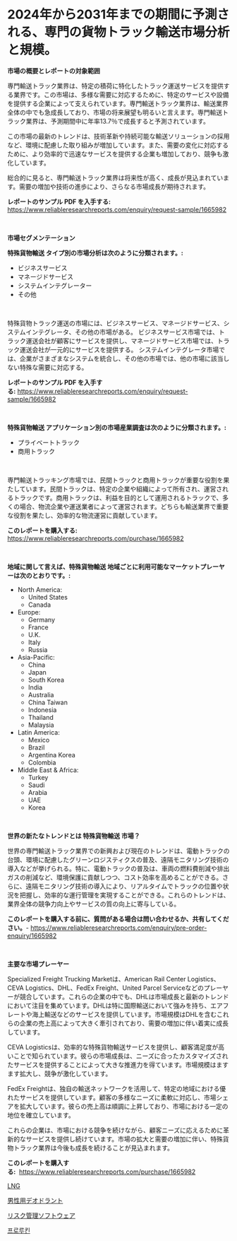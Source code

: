 <p><h1>2024年から2031年までの期間に予測される、専門の貨物トラック輸送市場分析と規模。</h1></p><p><strong>市場の概要とレポートの対象範囲</strong></p>
<p><p>専門輸送トラック業界は、特定の積荷に特化したトラック運送サービスを提供する業界です。この市場は、多様な需要に対応するために、特定のサービスや設備を提供する企業によって支えられています。専門輸送トラック業界は、輸送業界全体の中でも急成長しており、市場の将来展望も明るいと言えます。専門輸送トラック業界は、予測期間中に年率13.7％で成長すると予測されています。</p><p>この市場の最新のトレンドは、技術革新や持続可能な輸送ソリューションの採用など、環境に配慮した取り組みが増加しています。また、需要の変化に対応するために、より効率的で迅速なサービスを提供する企業も増加しており、競争も激化しています。</p><p>総合的に見ると、専門輸送トラック業界は将来性が高く、成長が見込まれています。需要の増加や技術の進歩により、さらなる市場成長が期待されます。</p></p>
<p><strong>レポートのサンプル PDF を入手する:</strong> <a href="https://www.reliableresearchreports.com/enquiry/request-sample/1665982">https://www.reliableresearchreports.com/enquiry/request-sample/1665982</a></p>
<p>&nbsp;</p>
<p><strong>市場セグメンテーション</strong></p>
<p><strong>特殊貨物輸送 タイプ別の市場分析は次のように分類されます。:</strong></p>
<p><ul><li>ビジネスサービス</li><li>マネージドサービス</li><li>システムインテグレーター</li><li>その他</li></ul></p>
<p>&nbsp;</p>
<p><p>特殊貨物トラック運送の市場には、ビジネスサービス、マネージドサービス、システムインテグレータ、その他の市場がある。 ビジネスサービス市場では、トラック運送会社が顧客にサービスを提供し、マネージドサービス市場では、トラック運送会社が一元的にサービスを提供する。 システムインテグレータ市場では、企業がさまざまなシステムを統合し、その他の市場では、他の市場に該当しない特殊な需要に対応する。</p></p>
<p><strong>レポートのサンプル PDF を入手する:</strong>&nbsp;<a href="https://www.reliableresearchreports.com/enquiry/request-sample/1665982">https://www.reliableresearchreports.com/enquiry/request-sample/1665982</a></p>
<p>&nbsp;</p>
<p><strong> 特殊貨物輸送 アプリケーション別の市場産業調査は次のように分類されます。:</strong></p>
<p><ul><li>プライベートトラック</li><li>商用トラック</li></ul></p>
<p>&nbsp;</p>
<p><p>専門輸送トラッキング市場では、民間トラックと商用トラックが重要な役割を果たしています。民間トラックは、特定の企業や組織によって所有され、運営されるトラックです。商用トラックは、利益を目的として運用されるトラックで、多くの場合、物流企業や運送業者によって運営されます。どちらも輸送業界で重要な役割を果たし、効率的な物流運営に貢献しています。</p></p>
<p><strong>このレポートを購入する:</strong>&nbsp; <a href="https://www.reliableresearchreports.com/purchase/1665982">https://www.reliableresearchreports.com/purchase/1665982</a></p>
<p>&nbsp;</p>
<p><strong>地域に関して言えば、特殊貨物輸送 地域ごとに利用可能なマーケットプレーヤーは次のとおりです。:</strong></p>
<p><ul>
    <li>
        North America:
        <ul>
            <li>United States</li>
            <li>Canada</li>
        </ul>
    </li>
    <li>
        Europe:
        <ul>
            <li>Germany</li>
            <li>France</li>
            <li>U.K.</li>
            <li>Italy</li>
            <li>Russia</li>
        </ul>
    </li>
    <li>
        Asia-Pacific:
        <ul>
            <li>China</li>
            <li>Japan</li>
            <li>South Korea</li>
            <li>India</li>
            <li>Australia</li>
            <li>China Taiwan</li>
            <li>Indonesia</li>
            <li>Thailand</li>
            <li>Malaysia</li>
        </ul>
    </li>
    <li>
        Latin America:
        <ul>
            <li>Mexico</li>
            <li>Brazil</li>
            <li>Argentina Korea</li>
            <li>Colombia</li>
        </ul>
    </li>
    <li>
        Middle East & Africa:
        <ul>
            <li>Turkey</li>
            <li>Saudi</li>
            <li>Arabia</li>
            <li>UAE</li>
            <li>Korea</li>
        </ul>
    </li>
    </ul></p>
<p>&nbsp;</p>
<p><strong>世界の新たなトレンドとは 特殊貨物輸送 市場？</strong></p>
<p><p>世界の専門輸送トラック業界での新興および現在のトレンドは、電動トラックの台頭、環境に配慮したグリーンロジスティクスの普及、遠隔モニタリング技術の導入などが挙げられる。特に、電動トラックの普及は、車両の燃料費削減や排出ガスの削減など、環境保護に貢献しつつ、コスト効率を高めることができる。さらに、遠隔モニタリング技術の導入により、リアルタイムでトラックの位置や状況を把握し、効率的な運行管理を実現することができる。これらのトレンドは、業界全体の競争力向上やサービスの質の向上に寄与している。</p></p>
<p><strong>このレポートを購入する前に、質問がある場合は問い合わせるか、共有してください。</strong>- <a href="https://www.reliableresearchreports.com/enquiry/pre-order-enquiry/1665982">https://www.reliableresearchreports.com/enquiry/pre-order-enquiry/1665982</a></p>
<p>&nbsp;</p>
<p><strong>主要な市場プレーヤー</strong></p>
<p><p>Specialized Freight Trucking Marketは、American Rail Center Logistics、CEVA Logistics、DHL、FedEx Freight、United Parcel Serviceなどのプレーヤーが競合しています。これらの企業の中でも、DHLは市場成長と最新のトレンドにおいて注目を集めています。DHLは特に国際輸送において強みを持ち、エアフレートや海上輸送などのサービスを提供しています。市場規模はDHLを含むこれらの企業の売上高によって大きく牽引されており、需要の増加に伴い着実に成長しています。</p><p>CEVA Logisticsは、効率的な特殊貨物輸送サービスを提供し、顧客満足度が高いことで知られています。彼らの市場成長は、ニーズに合ったカスタマイズされたサービスを提供することによって大きな推進力を得ています。市場規模はますます拡大し、競争が激化しています。</p><p>FedEx Freightは、独自の輸送ネットワークを活用して、特定の地域における優れたサービスを提供しています。顧客の多様なニーズに柔軟に対応し、市場シェアを拡大しています。彼らの売上高は順調に上昇しており、市場における一定の地位を確立しています。</p><p>これらの企業は、市場における競争を続けながら、顧客ニーズに応えるために革新的なサービスを提供し続けています。市場の拡大と需要の増加に伴い、特殊貨物トラック業界は今後も成長を続けることが見込まれます。</p></p>
<p><strong>このレポートを購入する:</strong>&nbsp;&nbsp;<a href="https://www.reliableresearchreports.com/purchase/1665982">https://www.reliableresearchreports.com/purchase/1665982</a></p>
<p><p><a href="https://github.com/SarahFahey88/Market-Research-Report-List-1/blob/main/211889015049.md">LNG</a></p><p><a href="https://medium.com/@anabelavenport7854/%E7%94%B7%E6%80%A7%E7%94%A8%E3%83%87%E3%82%AA%E3%83%89%E3%83%A9%E3%83%B3%E3%83%88%E5%B8%82%E5%A0%B4%E3%81%AE%E5%88%86%E6%9E%90-%E3%82%B0%E3%83%AD%E3%83%BC%E3%83%90%E3%83%AB%E7%94%A3%E6%A5%AD%E3%81%AE%E5%B1%95%E6%9C%9B%E3%81%A8%E4%BA%88%E6%B8%AC-2024%E5%B9%B4%E3%81%8B%E3%82%892031%E5%B9%B4-9c801189541f">男性用デオドラント</a></p><p><a href="https://medium.com/@luckeycorbin/%E3%83%AA%E3%82%B9%E3%82%AF%E7%AE%A1%E7%90%86%E3%82%BD%E3%83%95%E3%83%88%E3%82%A6%E3%82%A7%E3%82%A2%E5%B8%82%E5%A0%B4-%E3%82%BF%E3%82%A4%E3%83%97-%E3%82%A2%E3%83%97%E3%83%AA%E3%82%B1%E3%83%BC%E3%82%B7%E3%83%A7%E3%83%B3-%E5%9C%B0%E7%90%86%E3%81%AB%E3%82%88%E3%82%8B%E5%8C%85%E6%8B%AC%E7%9A%84%E3%81%AA%E8%A9%95%E4%BE%A1-4279942ae094">リスク管理ソフトウェア</a></p><p><a href="https://medium.com/@maksymilianbaran1901/%ED%94%84%EB%A1%A4%EB%A1%9C%ED%82%A8-%EC%8B%9C%EC%9E%A5-%EA%B7%9C%EB%AA%A8-%EC%8B%9C%EC%9E%A5-%EC%A0%84%EB%A7%9D-%EB%B0%8F-%EC%8B%9C%EC%9E%A5-%EC%98%88%EC%B8%A1-2024%EB%85%84%EB%B6%80%ED%84%B0-2031%EB%85%84-df20d7b402ca">프로루킨</a></p></p>